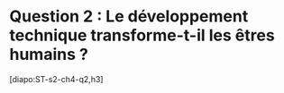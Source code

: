 # Question 2 : Le développement technique transforme-t-il les êtres humains ?

[diapo:ST-s2-ch4-q2,h3]